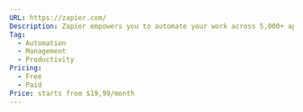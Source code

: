 ```yaml
---
URL: https://zapier.com/
Description: Zapier empowers you to automate your work across 5,000+ apps—so you can move forward, faster.
Tag:
  - Automation
  - Management
  - Productivity
Pricing:
  - Free
  - Paid
Price: starts from $19,99/month
---
```

